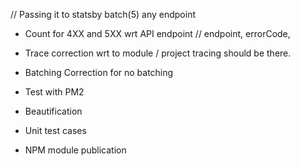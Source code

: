 // Passing it to statsby batch(5) any endpoint

- Count for 4XX and 5XX wrt API endpoint // endpoint, errorCode,
- Trace correction wrt to module / project tracing should be there.
- Batching Correction for no batching
- Test with PM2
- Beautification
- Unit test cases

- NPM module publication
